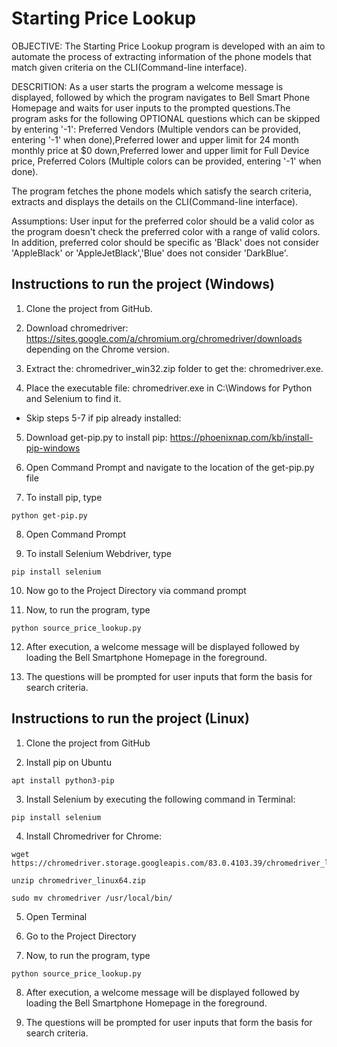 # Starting Price Lookup

OBJECTIVE: The Starting Price Lookup program is developed with an aim to automate the process of extracting information of the phone models that match given criteria on the CLI(Command-line interface).

DESCRITION: As a user starts the program a welcome message is displayed, followed by which the program navigates to Bell Smart Phone Homepage and waits for user inputs to the prompted questions.The program asks for the following OPTIONAL questions which can be skipped by entering '-1': Preferred Vendors (Multiple vendors can be provided, entering '-1' when done),Preferred lower and upper limit for 24 month monthly price at $0 down,Preferred lower and upper limit for Full Device price, Preferred Colors (Multiple colors can be provided, entering '-1' when done).

The program fetches the phone models which satisfy the search criteria, extracts and displays the details on the CLI(Command-line interface).

Assumptions: User input for the preferred color should be a valid color as the program doesn't check the preferred color with a range of valid colors. In addition, preferred color should be specific as 'Black' does not consider 'AppleBlack' or 'AppleJetBlack','Blue' does not consider 'DarkBlue'.  

## Instructions to run the project (Windows)

1) Clone the project from GitHub.

2) Download chromedriver: https://sites.google.com/a/chromium.org/chromedriver/downloads depending on the Chrome version.

3) Extract the: chromedriver_win32.zip folder to get the: chromedriver.exe.

4) Place the executable file: chromedriver.exe in C:\Windows for Python and Selenium to find it.

* Skip steps 5-7 if pip already installed:

5) Download get-pip.py to install pip: https://phoenixnap.com/kb/install-pip-windows

6) Open Command Prompt and navigate to the location of the get-pip.py file

7) To install pip, type

```
python get-pip.py
```
8) Open Command Prompt

9) To install Selenium Webdriver, type

```
pip install selenium
```
10) Now go to the Project Directory via command prompt

11) Now, to run the program, type 

```
python source_price_lookup.py
```
12) After execution, a welcome message will be displayed followed by loading the Bell Smartphone Homepage in the foreground.

13) The questions will be prompted for user inputs that form the basis for search criteria.


## Instructions to run the project (Linux)

1) Clone the project from GitHub

2) Install pip on Ubuntu

```
apt install python3-pip
```
3) Install Selenium by executing the following command in Terminal:

```
pip install selenium
```
4) Install Chromedriver for Chrome:

```
wget https://chromedriver.storage.googleapis.com/83.0.4103.39/chromedriver_linux64.zip
```
```
unzip chromedriver_linux64.zip
```
```
sudo mv chromedriver /usr/local/bin/
```
5) Open Terminal

6) Go to the Project Directory

7) Now, to run the program, type 

```
python source_price_lookup.py
```

8) After execution, a welcome message will be displayed followed by loading the Bell Smartphone Homepage in the foreground.

9) The questions will be prompted for user inputs that form the basis for search criteria.
